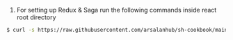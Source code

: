 1. For setting up Redux & Saga run the following commands inside react root directory
```sh
$ curl -s https://raw.githubusercontent.com/arsalanhub/sh-cookbook/main/redux-saga.sh | bash
```